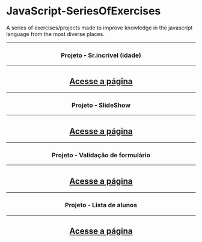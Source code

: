 # JavaScript-SeriesOfExercises
A series of exercises/projects made to improve knowledge in the javascript language from the most diverse places.

<hr>
<h3 align="center">Projeto - Sr.incrível (idade) </h3>
<hr>
<div align="center">
<h2>
<a href="https://marcus-projeto-srincrivel.netlify.app/" target="_blank">Acesse a página</a>
</h2>
</div>

<hr>
<h3 align="center">Projeto - SlideShow </h3>
<hr>
<div align="center">
<h2>
<a href="https://marcus-projeto-slideshow.netlify.app/" target="_blank">Acesse a página</a>
</h2>
</div>

<hr>
<h3 align="center">Projeto - Validação de formulário </h3>
<hr>
<div align="center">
<h2>
<a href="https://marcus-projeto-validadorformulario.netlify.app/" target="_blank">Acesse a página</a>
</h2>
</div>

<hr>
<h3 align="center">Projeto - Lista de alunos</h3>
<hr>
<div align="center">
<h2>
<a href="https://marcus-lista-de-alunos.netlify.app/" target="_blank">Acesse a página</a>
</h2>
</div>


